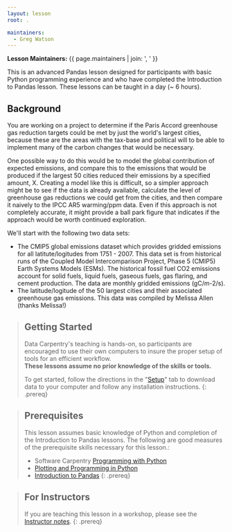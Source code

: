 ```yaml
---
layout: lesson
root: .

maintainers:
  - Greg Watson
---
```


**Lesson Maintainers:** {{ page.maintainers | join: ', ' }}

This is an advanced Pandas lesson designed for participants with basic Python programming experience and who have completed the Introduction to Pandas lesson. These 
lessons can be taught in a day (~ 6 hours). 

## Background

You are working on a project to determine if the Paris Accord greenhouse gas reduction targets could be met by just the world's largest cities, because these are the areas with
the tax-base and political will to be able to implement many of the carbon changes that would be necessary.

One possible way to do this would be to model the global contribution of expected emissions, and compare this to the emissions that would be produced if the largest 50 cities reduced their emissions by a specified amount, X. Creating a model like this is difficult, so a simpler approach might be to see if the data is already available, calculate 
the level of greenhouse gas reductions we could get from the cities, and then compare it naively to the IPCC AR5 warming/ppm data. Even if this approach is not completely 
accurate, it might provide a ball park figure that indicates if the approach would be worth continued exploration.

We'll start with the following two data sets:

- The CMIP5 global emissions dataset which provides gridded emissions for all latitute/logitudes from 1751 - 2007. This data set is from historical runs of the 
Coupled Model Intercomparison Project, Phase 5 (CMIP5) Earth Systems Models (ESMs). The historical fossil fuel CO2 emissions account for solid fuels, liquid fuels, gaseous fuels, gas flaring, and cement production. The data are monthly gridded emissions (gC/m-2/s).
- The latitude/logitude of the 50 largest cities and their associated greenhouse gas emissions. This data was compiled by Melissa Allen (thanks Melissa!)


> ## Getting Started
>
> Data Carpentry's teaching is hands-on, so participants are encouraged to use
> their own computers to insure the proper setup of tools for an efficient 
> workflow. <br>**These lessons assume no prior knowledge of the skills or tools.**
>
> To get started, follow the directions in the "[Setup](setup/)" tab to 
> download data to your computer and follow any installation instructions.
{: .prereq}

> ## Prerequisites
>
> This lesson assumes basic knowledge of Python and completion of the Introduction to Pandas lessons. The following are good measures of the prerequisite skills necessary for this lesson.:
> - Software Carpentry [Programming with Python](http://swcarpentry.github.io/python-novice-inflammation/) 
> - [Plotting and Programming in Python](https://ornl-training.github.io/python-novice-gapminder/)
> - [Introduction to Pandas](https://ornl-training.github.io/python-pandas)
{: .prereq}

> ## For Instructors
> If you are teaching this lesson in a workshop, please see the 
> [Instructor notes](guide/).
{: .prereq}

